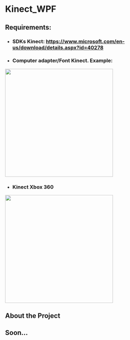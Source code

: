 # Kinect_WPF

## Requirements:
- ### SDKs Kinect: https://www.microsoft.com/en-us/download/details.aspx?id=40278
- ### Computer adapter/Font Kinect. Example: <br> 
<img src="https://user-images.githubusercontent.com/72676389/195720325-751308e6-fe3d-4c2a-85a8-c5e158647e1e.png" height="350">




- ### Kinect Xbox 360 <br> 
<img src="https://user-images.githubusercontent.com/72676389/195720438-4e1ecebb-47ea-4775-8624-0c9fc92e779d.png" height="350">


## About the Project
## Soon...

